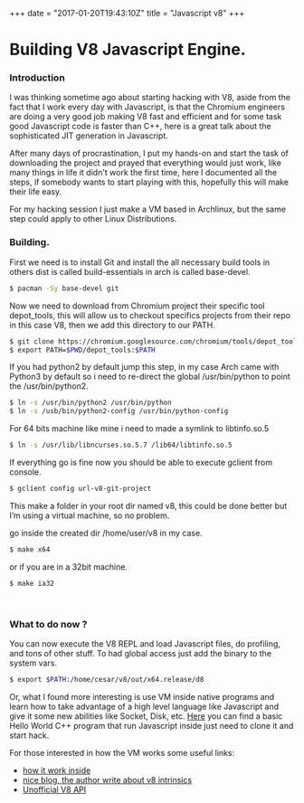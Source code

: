 +++
date = "2017-01-20T19:43:10Z"
title = "Javascript v8"
+++

# Building V8 Javascript Engine.


### Introduction

I was thinking sometime ago about starting hacking with V8, aside from the fact that I work every day with Javascript, is that the Chromium engineers are doing a very good job making V8 fast and efficient and for some task good Javascript code is faster than C++, here is a great talk about the sophisticated JIT generation in Javascript.


After many days of procrastination, I put my hands-on and start the task of downloading the project and prayed that everything would just work, like many things in life it didn't work the first time, here I documented all the steps, if somebody wants to start playing with this, hopefully this will make their life easy.  

For my hacking session I just make a VM based in Archlinux, but the same step could apply to other Linux Distributions.   

### Building.


First we need is to install Git and install the all necessary build tools in others dist is called build-essentials in arch is called base-devel.

```sh
$ pacman -Sy base-devel git
```

Now we need to download from Chromium project their specific tool depot_tools, this will allow us to checkout specifics projects from their repo in this case V8, then we add this directory to our PATH.

```sh
$ git clone https://chromium.googlesource.com/chromium/tools/depot_tools.git
$ export PATH=$PWD/depot_tools:$PATH
```

If you had python2 by default jump this step, in my case Arch came with Python3 by default so i need to re-direct the global /usr/bin/python to point the /usr/bin/python2.

```sh
$ ln -s /usr/bin/python2 /usr/bin/python
$ ln -s /usb/bin/python2-config /usr/bin/python-config
```

For 64 bits machine like mine i need to made a symlink to libtinfo.so.5

```sh
$ ln -s /usr/lib/libncurses.so.5.7 /lib64/libtinfo.so.5
```

If everything go is fine now you should be able to execute gclient from console.

```sh
$ gclient config url-v8-git-project
```

This make a folder in your root dir named v8, this could be done better but I’m using a virtual machine, so no problem.

go inside the created dir /home/user/v8 in my case.

```sh
$ make x64
```

or if you are in a 32bit machine.


```sh
$ make ia32
```

<br>

### What to do now ?

You can now execute the V8 REPL and load Javascript files, do profiling, and tons of other stuff. To had global access just add the binary to the system vars.

```sh
$ export $PATH:/home/cesar/v8/out/x64.release/d8
```

Or, what I found more interesting is use VM inside native programs and learn how to take advantage of a high level language like Javascript and give it some new abilities like Socket, Disk, etc. [Here] you can find a basic Hello World C++ program that run Javascript inside just need to clone it and start hack.


For those interested in how the VM works some useful links:

- [how it work inside]
- [nice blog, the author write about v8 intrinsics]
- [Unofficial V8 API]



[how it work inside]: <https://docs.google.com/document/d/1hOaE7vbwdLLXWj3C8hTnnkpE0qSa2P--dtDvwXXEeD0/pub>
[nice blog, the author write about v8 intrinsics]: <http://wingolog.org/tags/v8>
[Unofficial V8 API]: <http://v8.paulfryzel.com/docs/master/>
[Here]: <https://github.com/cesarvr/v8-hacking>
[great talk]: <https://www.youtube.com/watch?v=UJPdhx5zTaw>
